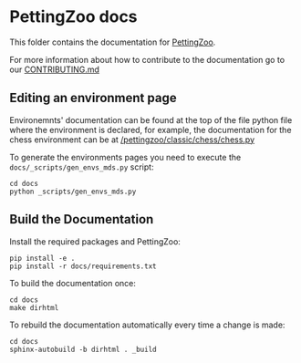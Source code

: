 # PettingZoo docs

This folder contains the documentation for [PettingZoo](https://github.com/Farama-Foundation/PettingZoo).

For more information about how to contribute to the documentation go to our [CONTRIBUTING.md](https://github.com/Farama-Foundation/PettingZoo/blob/master/CONTRIBUTING.md)

## Editing an environment page

Environemnts' documentation can be found at the top of the file python file where the environment is declared, for example, the documentation for the chess environment can be at [/pettingzoo/classic/chess/chess.py](https://github.com/Farama-Foundation/PettingZoo/blob/master/pettingzoo/classic/chess/chess.py)

To generate the environments pages you need to execute the `docs/_scripts/gen_envs_mds.py` script:

```
cd docs
python _scripts/gen_envs_mds.py
```

## Build the Documentation

Install the required packages and PettingZoo:

```
pip install -e .
pip install -r docs/requirements.txt
```

To build the documentation once:

```
cd docs
make dirhtml
```

To rebuild the documentation automatically every time a change is made:

```
cd docs
sphinx-autobuild -b dirhtml . _build
```
